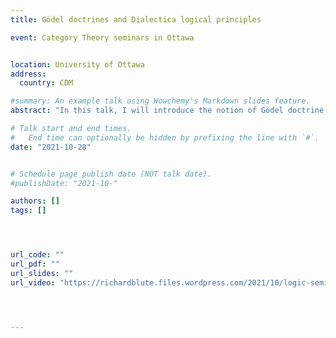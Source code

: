 ```yaml
---
title: Gödel doctrines and Dialectica logical principles

event: Category Theory seminars in Ottawa


location: University of Ottawa
address:
  country: CDM

#summary: An example talk using Wowchemy's Markdown slides feature.
abstract: "In this talk, I will introduce the notion of Gödel doctrine, which is a doctrine categorically embodying both the logical principles of traditional Skolemization and the existence of a prenex normal form presentation for every formula, and I will explain how this notion is related to the Dialectica construction. In particular, building up from Hofstra’s earlier fibrational characterization of de Paiva’s categorical Dialectica construction, I will show that a doctrine is an instance of the Dialectica construction if and only if it is a Gödel doctrine. This result establishes an intrinsic presentation of the Dialectica doctrine, contributing to the understanding of the Dialectica construction itself and its properties from a logical perspective. Finally, I will show how this notion allows to provide a simple presentation and an explanation in terms of universal properties of the rule version of two relevant logical principles involved in the Dialectica interpretation, namely Markov's principle and Independence of premise. "

# Talk start and end times.
#   End time can optionally be hidden by prefixing the line with `#`.
date: "2021-10-28"


# Schedule page publish date (NOT talk date).
#publishDate: "2021-10-"

authors: []
tags: []




url_code: ""
url_pdf: ""
url_slides: ""
url_video: "https://richardblute.files.wordpress.com/2021/10/logic-seminar-oct28.mp4"




---
```


